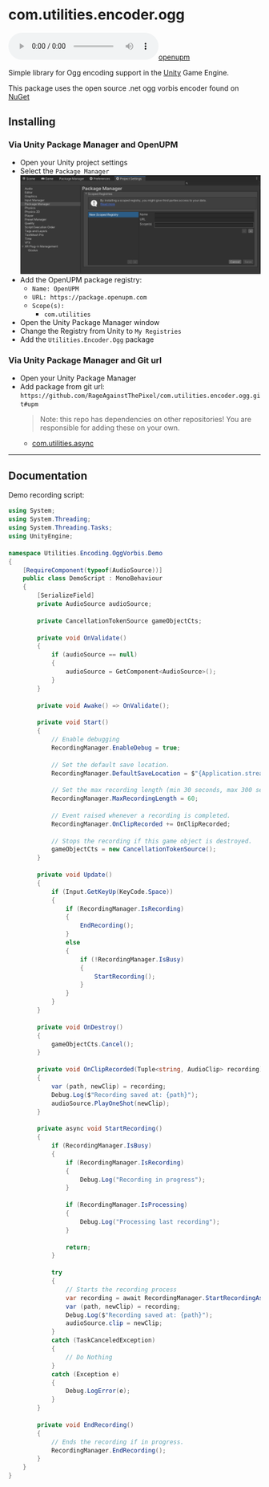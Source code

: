 # com.utilities.encoder.ogg

[![openupm](https://img.shields.io/npm/v/com.utilities.encoder.ogg?label=openupm&registry_uri=https://package.openupm.com)](https://openupm.com/packages/com.utilities.encoder.ogg/)

Simple library for Ogg encoding support in the [Unity](https://unity.com/) Game Engine.

This package uses the open source .net ogg vorbis encoder found on [NuGet](https://www.nuget.org/packages/OggVorbisEncoder/)

## Installing

### Via Unity Package Manager and OpenUPM

- Open your Unity project settings
- Select the `Package Manager`
![scoped-registries](com.utilities.encoder.ogg/Packages/com.com.utilities.encoder.ogg/Documentation~/images/package-manager-scopes.png)
- Add the OpenUPM package registry:
  - `Name: OpenUPM`
  - `URL: https://package.openupm.com`
  - `Scope(s):`
    - `com.utilities`
- Open the Unity Package Manager window
- Change the Registry from Unity to `My Registries`
- Add the `Utilities.Encoder.Ogg` package

### Via Unity Package Manager and Git url

- Open your Unity Package Manager
- Add package from git url: `https://github.com/RageAgainstThePixel/com.utilities.encoder.ogg.git#upm`
  > Note: this repo has dependencies on other repositories! You are responsible for adding these on your own.
  - [com.utilities.async](https://github.com/RageAgainstThePixel/com.utilities.async)

---

## Documentation

Demo recording script:

```csharp
using System;
using System.Threading;
using System.Threading.Tasks;
using UnityEngine;

namespace Utilities.Encoding.OggVorbis.Demo
{
    [RequireComponent(typeof(AudioSource))]
    public class DemoScript : MonoBehaviour
    {
        [SerializeField]
        private AudioSource audioSource;

        private CancellationTokenSource gameObjectCts;

        private void OnValidate()
        {
            if (audioSource == null)
            {
                audioSource = GetComponent<AudioSource>();
            }
        }

        private void Awake() => OnValidate();

        private void Start()
        {
            // Enable debugging
            RecordingManager.EnableDebug = true;

            // Set the default save location.
            RecordingManager.DefaultSaveLocation = $"{Application.streamingAssetsPath}/Resources/Recordings";

            // Set the max recording length (min 30 seconds, max 300 seconds or 5 min)
            RecordingManager.MaxRecordingLength = 60;

            // Event raised whenever a recording is completed.
            RecordingManager.OnClipRecorded += OnClipRecorded;

            // Stops the recording if this game object is destroyed.
            gameObjectCts = new CancellationTokenSource();
        }

        private void Update()
        {
            if (Input.GetKeyUp(KeyCode.Space))
            {
                if (RecordingManager.IsRecording)
                {
                    EndRecording();
                }
                else
                {
                    if (!RecordingManager.IsBusy)
                    {
                        StartRecording();
                    }
                }
            }
        }

        private void OnDestroy()
        {
            gameObjectCts.Cancel();
        }

        private void OnClipRecorded(Tuple<string, AudioClip> recording)
        {
            var (path, newClip) = recording;
            Debug.Log($"Recording saved at: {path}");
            audioSource.PlayOneShot(newClip);
        }

        private async void StartRecording()
        {
            if (RecordingManager.IsBusy)
            {
                if (RecordingManager.IsRecording)
                {
                    Debug.Log("Recording in progress");
                }

                if (RecordingManager.IsProcessing)
                {
                    Debug.Log("Processing last recording");
                }

                return;
            }

            try
            {
                // Starts the recording process
                var recording = await RecordingManager.StartRecordingAsync(cancellationToken: gameObjectCts.Token);
                var (path, newClip) = recording;
                Debug.Log($"Recording saved at: {path}");
                audioSource.clip = newClip;
            }
            catch (TaskCanceledException)
            {
                // Do Nothing
            }
            catch (Exception e)
            {
                Debug.LogError(e);
            }
        }

        private void EndRecording()
        {
            // Ends the recording if in progress.
            RecordingManager.EndRecording();
        }
    }
}
```
